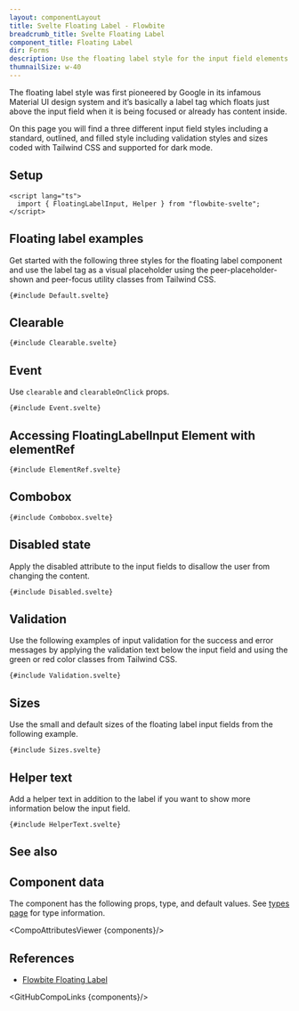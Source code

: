 ```yaml
---
layout: componentLayout
title: Svelte Floating Label - Flowbite
breadcrumb_title: Svelte Floating Label
component_title: Floating Label
dir: Forms
description: Use the floating label style for the input field elements to replicate the Material UI design system from Google and choose from multiple styles and sizes
thumnailSize: w-40
---
```


<script>
  import { CompoAttributesViewer,  GitHubCompoLinks, Seealso } from '../../utils'

  const components = 'FloatingLabelInput, Helper'
  const relatedLinks = ['/docs/forms/input-field','/docs/forms/floating-label', '/docs/extend/tags' ]
</script>

The floating label style was first pioneered by Google in its infamous Material UI design system and it’s basically a label tag which floats just above the input field when it is being focused or already has content inside.

On this page you will find a three different input field styles including a standard, outlined, and filled style including validation styles and sizes coded with Tailwind CSS and supported for dark mode.

## Setup

```svelte example hideOutput
<script lang="ts">
  import { FloatingLabelInput, Helper } from "flowbite-svelte";
</script>
```

## Floating label examples

Get started with the following three styles for the floating label component and use the label tag as a visual placeholder using the peer-placeholder-shown and peer-focus utility classes from Tailwind CSS.

```svelte example hideScript
{#include Default.svelte}
```

## Clearable

```svelte example
{#include Clearable.svelte}
```

## Event

Use `clearable` and `clearableOnClick` props.

```svelte example
{#include Event.svelte}
```

## Accessing FloatingLabelInput Element with elementRef

```svelte example
{#include ElementRef.svelte}
```

## Combobox

```svelte example class="h-96 space-y-24"
{#include Combobox.svelte}
```

## Disabled state

Apply the disabled attribute to the input fields to disallow the user from changing the content.

```svelte example hideScript
{#include Disabled.svelte}
```

## Validation

Use the following examples of input validation for the success and error messages by applying the validation text below the input field and using the green or red color classes from Tailwind CSS.

```svelte example
{#include Validation.svelte}
```

## Sizes

Use the small and default sizes of the floating label input fields from the following example.

```svelte example hideScript
{#include Sizes.svelte}
```

## Helper text

Add a helper text in addition to the label if you want to show more information below the input field.

```svelte example
{#include HelperText.svelte}
```

## See also

<Seealso links={relatedLinks} />

## Component data

The component has the following props, type, and default values. See [types page](/docs/pages/typescript) for type information.

<CompoAttributesViewer {components}/>

## References

- [Flowbite Floating Label](https://flowbite.com/docs/forms/floating-label/)

<GitHubCompoLinks {components}/>
